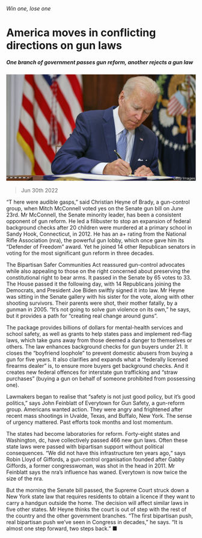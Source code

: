 ###### Win one, lose one

# America moves in conflicting directions on gun laws 

##### One branch of government passes gun reform, another rejects a gun law 

![image](images/20220702_USP510.jpg) 

> Jun 30th 2022 

“T here were audible gasps,” said Christian Heyne of Brady, a gun-control group, when Mitch McConnell voted yes on the Senate gun bill on June 23rd. Mr McConnell, the Senate minority leader, has been a consistent opponent of gun reform. He led a filibuster to stop an expansion of federal background checks after 20 children were murdered at a primary school in Sandy Hook, Connecticut, in 2012. He has an a+ rating from the National Rifle Association (nra), the powerful gun lobby, which once gave him its “Defender of Freedom” award. Yet he joined 14 other Republican senators in voting for the most significant gun reform in three decades.

The Bipartisan Safer Communities Act reassured gun-control advocates while also appealing to those on the right concerned about preserving the constitutional right to bear arms. It passed in the Senate by 65 votes to 33. The House passed it the following day, with 14 Republicans joining the Democrats, and President Joe Biden swiftly signed it into law. Mr Heyne was sitting in the Senate gallery with his sister for the vote, along with other shooting survivors. Their parents were shot, their mother fatally, by a gunman in 2005. “It’s not going to solve gun violence on its own,” he says, but it provides a path for “creating real change around guns”.

The package provides billions of dollars for mental-health services and school safety, as well as grants to help states pass and implement red-flag laws, which take guns away from those deemed a danger to themselves or others. The law enhances background checks for gun buyers under 21. It closes the “boyfriend loophole” to prevent domestic abusers from buying a gun for five years. It also clarifies and expands what a “federally licensed firearms dealer” is, to ensure more buyers get background checks. And it creates new federal offences for interstate gun trafficking and “straw purchases” (buying a gun on behalf of someone prohibited from possessing one).

Lawmakers began to realise that “safety is not just good policy, but it’s good politics,” says John Feinblatt of Everytown for Gun Safety, a gun-reform group. Americans wanted action. They were angry and frightened after recent mass shootings in Uvalde, Texas, and Buffalo, New York. The sense of urgency mattered. Past efforts took months and lost momentum.

The states had become laboratories for reform. Forty-eight states and Washington, dc, have collectively passed 466 new gun laws. Often these state laws were passed with bipartisan support without political consequences. “We did not have this infrastructure ten years ago,“ says Robin Lloyd of Giffords, a gun-control organisation founded after Gabby Giffords, a former congresswoman, was shot in the head in 2011. Mr Feinblatt says the nra’s influence has waned. Everytown is now twice the size of the nra.

But the morning the Senate bill passed, the Supreme Court struck down a New York state law that requires residents to obtain a licence if they want to carry a handgun outside the home. The decision will affect similar laws in five other states. Mr Heyne thinks the court is out of step with the rest of the country and the other government branches. “The first bipartisan push, real bipartisan push we’ve seen in Congress in decades,” he says. “It is almost one step forward, two steps back.” ■


